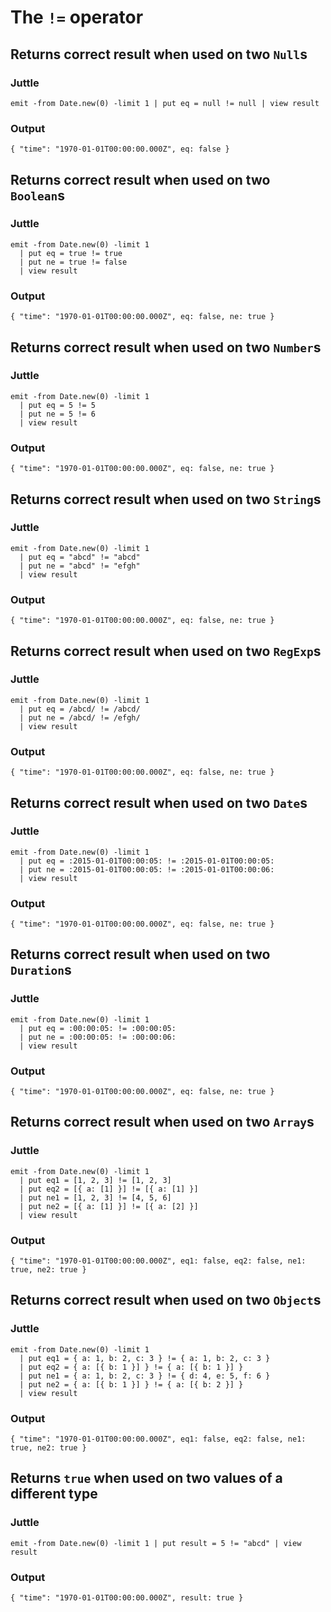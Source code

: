 # The `!=` operator

## Returns correct result when used on two `Null`s

### Juttle

    emit -from Date.new(0) -limit 1 | put eq = null != null | view result

### Output

    { "time": "1970-01-01T00:00:00.000Z", eq: false }

## Returns correct result when used on two `Boolean`s

### Juttle

    emit -from Date.new(0) -limit 1
      | put eq = true != true
      | put ne = true != false
      | view result

### Output

    { "time": "1970-01-01T00:00:00.000Z", eq: false, ne: true }

## Returns correct result when used on two `Number`s

### Juttle

    emit -from Date.new(0) -limit 1
      | put eq = 5 != 5
      | put ne = 5 != 6
      | view result

### Output

    { "time": "1970-01-01T00:00:00.000Z", eq: false, ne: true }

## Returns correct result when used on two `String`s

### Juttle

    emit -from Date.new(0) -limit 1
      | put eq = "abcd" != "abcd"
      | put ne = "abcd" != "efgh"
      | view result

### Output

    { "time": "1970-01-01T00:00:00.000Z", eq: false, ne: true }

## Returns correct result when used on two `RegExp`s

### Juttle

    emit -from Date.new(0) -limit 1
      | put eq = /abcd/ != /abcd/
      | put ne = /abcd/ != /efgh/
      | view result

### Output

    { "time": "1970-01-01T00:00:00.000Z", eq: false, ne: true }

## Returns correct result when used on two `Date`s

### Juttle

    emit -from Date.new(0) -limit 1
      | put eq = :2015-01-01T00:00:05: != :2015-01-01T00:00:05:
      | put ne = :2015-01-01T00:00:05: != :2015-01-01T00:00:06:
      | view result

### Output

    { "time": "1970-01-01T00:00:00.000Z", eq: false, ne: true }

## Returns correct result when used on two `Duration`s

### Juttle

    emit -from Date.new(0) -limit 1
      | put eq = :00:00:05: != :00:00:05:
      | put ne = :00:00:05: != :00:00:06:
      | view result

### Output

    { "time": "1970-01-01T00:00:00.000Z", eq: false, ne: true }

## Returns correct result when used on two `Array`s

### Juttle

    emit -from Date.new(0) -limit 1
      | put eq1 = [1, 2, 3] != [1, 2, 3]
      | put eq2 = [{ a: [1] }] != [{ a: [1] }]
      | put ne1 = [1, 2, 3] != [4, 5, 6]
      | put ne2 = [{ a: [1] }] != [{ a: [2] }]
      | view result

### Output

    { "time": "1970-01-01T00:00:00.000Z", eq1: false, eq2: false, ne1: true, ne2: true }

## Returns correct result when used on two `Object`s

### Juttle

    emit -from Date.new(0) -limit 1
      | put eq1 = { a: 1, b: 2, c: 3 } != { a: 1, b: 2, c: 3 }
      | put eq2 = { a: [{ b: 1 }] } != { a: [{ b: 1 }] }
      | put ne1 = { a: 1, b: 2, c: 3 } != { d: 4, e: 5, f: 6 }
      | put ne2 = { a: [{ b: 1 }] } != { a: [{ b: 2 }] }
      | view result

### Output

    { "time": "1970-01-01T00:00:00.000Z", eq1: false, eq2: false, ne1: true, ne2: true }

## Returns `true` when used on two values of a different type

### Juttle

    emit -from Date.new(0) -limit 1 | put result = 5 != "abcd" | view result

### Output

    { "time": "1970-01-01T00:00:00.000Z", result: true }
